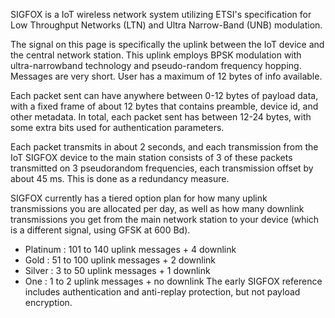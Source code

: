 SIGFOX is a IoT wireless network system utilizing ETSI's specification for Low Throughput Networks (LTN) and Ultra Narrow-Band (UNB) modulation.

The signal on this page is specifically the uplink between the IoT device and the central network station. This uplink employs BPSK modulation with ultra-narrowband technology and pseudo-random frequency hopping. Messages are very short. User has a maximum of 12 bytes of info available.

Each packet sent can have anywhere between 0-12 bytes of payload data, with a fixed frame of about 12 bytes that contains preamble, device id, and other metadata. In total, each packet sent has between 12-24 bytes, with some extra bits used for authentication parameters.

Each packet transmits in about 2 seconds, and each transmission from the IoT SIGFOX device to the main station consists of 3 of these packets transmitted on 3 pseudorandom frequencies, each transmission offset by about 45 ms. This is done as a redundancy measure.

SIGFOX currently has a tiered option plan for how many uplink transmissions you are allocated per day, as well as how many downlink transmissions you get from the main network station to your device (which is a different signal, using GFSK at 600 Bd).

- Platinum : 101 to 140 uplink messages + 4 downlink
- Gold : 51 to 100 uplink messages + 2 downlink
- Silver : 3 to 50 uplink messages + 1 downlink
- One : 1 to 2 uplink messages + no downlink
The early SIGFOX reference includes authentication and anti-replay protection, but not payload encryption.